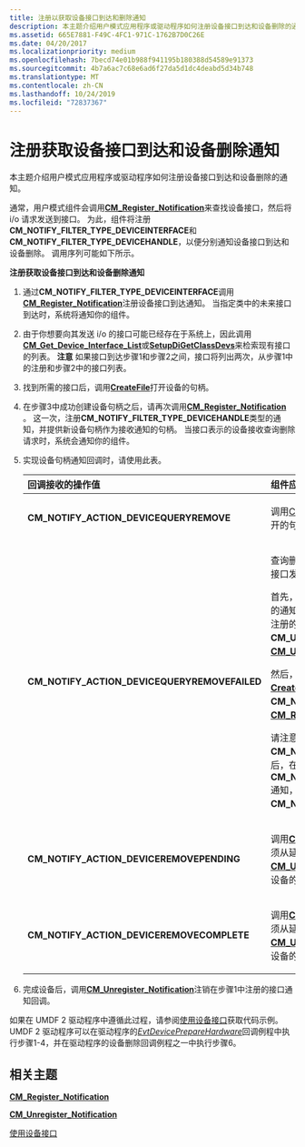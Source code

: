 ```yaml
---
title: 注册以获取设备接口到达和删除通知
description: 本主题介绍用户模式应用程序或驱动程序如何注册设备接口到达和设备删除的通知。
ms.assetid: 665E7881-F49C-4FC1-971C-1762B7D0C26E
ms.date: 04/20/2017
ms.localizationpriority: medium
ms.openlocfilehash: 7becd74e01b988f941195b180388d54589e91373
ms.sourcegitcommit: 4b7a6ac7c68e6ad6f27da5d1dc4deabd5d34b748
ms.translationtype: MT
ms.contentlocale: zh-CN
ms.lasthandoff: 10/24/2019
ms.locfileid: "72837367"
---
```

# <a name="registering-for-notification-of-device-interface-arrival-and-device-removal"></a>注册获取设备接口到达和设备删除通知


本主题介绍用户模式应用程序或驱动程序如何注册设备接口到达和设备删除的通知。

通常，用户模式组件会调用[**CM_Register_Notification**](https://docs.microsoft.com/windows/desktop/api/cfgmgr32/nf-cfgmgr32-cm_register_notification)来查找设备接口，然后将 i/o 请求发送到接口。 为此，组件将注册**CM_NOTIFY_FILTER_TYPE_DEVICEINTERFACE**和**CM_NOTIFY_FILTER_TYPE_DEVICEHANDLE**，以便分别通知设备接口到达和设备删除。 调用序列可能如下所示。

**注册获取设备接口到达和设备删除通知**

1. 通过**CM_NOTIFY_FILTER_TYPE_DEVICEINTERFACE**调用[**CM_Register_Notification**](https://docs.microsoft.com/windows/desktop/api/cfgmgr32/nf-cfgmgr32-cm_register_notification)注册设备接口到达通知。 当指定类中的未来接口到达时，系统将通知你的组件。
2. 由于你想要向其发送 i/o 的接口可能已经存在于系统上，因此调用[**CM_Get_Device_Interface_List**](https://docs.microsoft.com/windows/desktop/api/cfgmgr32/nf-cfgmgr32-cm_get_device_interface_lista)或[**SetupDiGetClassDevs**](https://docs.microsoft.com/windows/desktop/api/setupapi/nf-setupapi-setupdigetclassdevsw)来检索现有接口的列表。
   **注意** 如果接口到达步骤1和步骤2之间，接口将列出两次，从步骤1中的注册和步骤2中的接口列表。

     

3. 找到所需的接口后，调用[**CreateFile**](https://docs.microsoft.com/windows/desktop/api/fileapi/nf-fileapi-createfilea)打开设备的句柄。
4. 在步骤3中成功创建设备句柄之后，请再次调用[**CM_Register_Notification**](https://docs.microsoft.com/windows/desktop/api/cfgmgr32/nf-cfgmgr32-cm_register_notification) 。 这一次，注册**CM_NOTIFY_FILTER_TYPE_DEVICEHANDLE**类型的通知，并提供新设备句柄作为接收通知的句柄。 当接口表示的设备接收查询删除请求时，系统会通知你的组件。

5. 实现设备句柄通知回调时，请使用此表。

   <div class="mx-tableFixed">
   <table>
   <colgroup>
   <col width="50%" />
   <col width="50%" />
   </colgroup>
   <thead>
   <tr class="header">
   <th align="left">回调接收的操作值</th>
   <th align="left">组件应执行的操作</th>
   </tr>
   </thead>
   <tbody>
   <tr class="odd">
   <td align="left"><strong>CM_NOTIFY_ACTION_DEVICEQUERYREMOVE</strong></td>
   <td align="left"><p>调用<a href="https://docs.microsoft.com/windows/desktop/api/handleapi/nf-handleapi-closehandle" data-raw-source="[CloseHandle](https://docs.microsoft.com/windows/desktop/api/handleapi/nf-handleapi-closehandle)">CloseHandle</a>关闭设备句柄。 如果未执行此操作，打开的句柄会阻止查询删除此设备。</p></td>
   </tr>
   <tr class="even">
   <td align="left"><strong>CM_NOTIFY_ACTION_DEVICEQUERYREMOVEFAILED</strong></td>
   <td align="left"><p>查询删除失败，因此设备及其接口仍然有效。 若要继续向接口发送 i/o，请打开该接口的新句柄。</p>
   <p>首先，通过调用<a href="https://docs.microsoft.com/windows/desktop/api/cfgmgr32/nf-cfgmgr32-cm_unregister_notification" data-raw-source="[&lt;strong&gt;CM_Unregister_Notification&lt;/strong&gt;](https://docs.microsoft.com/windows/desktop/api/cfgmgr32/nf-cfgmgr32-cm_unregister_notification)"><strong>CM_Unregister_Notification</strong></a>注销旧句柄的通知。 您必须从延迟的例程执行此操作，因为您无法从注册的通知句柄的通知回调调用<strong>CM_Unregister_Notification</strong> 。  有关详细信息，请参阅<a href="https://docs.microsoft.com/windows/desktop/api/cfgmgr32/nf-cfgmgr32-cm_unregister_notification" data-raw-source="[&lt;strong&gt;CM_Unregister_Notification&lt;/strong&gt;](https://docs.microsoft.com/windows/desktop/api/cfgmgr32/nf-cfgmgr32-cm_unregister_notification)"><strong>CM_Unregister_Notification</strong></a>的 "<strong>备注</strong>" 部分。</p>
   <p>然后，在延迟例程中继续，或在通知回调中返回<a href="https://docs.microsoft.com/windows/desktop/api/fileapi/nf-fileapi-createfilea" data-raw-source="[&lt;strong&gt;CreateFile&lt;/strong&gt;](https://docs.microsoft.com/windows/desktop/api/fileapi/nf-fileapi-createfilea)"><strong>CreateFile</strong></a>以创建新句柄。 然后，用新的句柄和<strong>CM_NOTIFY_FILTER_TYPE_DEVICEHANDLE</strong>调用<a href="https://docs.microsoft.com/windows/desktop/api/cfgmgr32/nf-cfgmgr32-cm_register_notification" data-raw-source="[&lt;strong&gt;CM_Register_Notification&lt;/strong&gt;](https://docs.microsoft.com/windows/desktop/api/cfgmgr32/nf-cfgmgr32-cm_register_notification)"><strong>CM_Register_Notification</strong></a> 。</p>
   <p>请注意，如果在发送<strong>CM_NOTIFY_ACTION_DEVICEQUERYREMOVE</strong>通知后，在正在删除查询的设备上注册通知，可能会收到<strong>CM_NOTIFY_ACTION_DEVICEQUERYREMOVEFAILED</strong>通知，而不首先接收<strong>CM_NOTIFY_ACTION_DEVICEQUERYREMOVE</strong>通知。</p></td>
   </tr>
   <tr class="odd">
   <td align="left"><strong>CM_NOTIFY_ACTION_DEVICEREMOVEPENDING</strong></td>
   <td align="left"><p>调用<a href="https://docs.microsoft.com/windows/desktop/api/cfgmgr32/nf-cfgmgr32-cm_unregister_notification" data-raw-source="[&lt;strong&gt;CM_Unregister_Notification&lt;/strong&gt;](https://docs.microsoft.com/windows/desktop/api/cfgmgr32/nf-cfgmgr32-cm_unregister_notification)"><strong>CM_Unregister_Notification</strong></a>为句柄注销通知。 必须从延迟例程执行此操作。  有关详细信息，请参阅<a href="https://docs.microsoft.com/windows/desktop/api/cfgmgr32/nf-cfgmgr32-cm_unregister_notification" data-raw-source="[&lt;strong&gt;CM_Unregister_Notification&lt;/strong&gt;](https://docs.microsoft.com/windows/desktop/api/cfgmgr32/nf-cfgmgr32-cm_unregister_notification)"><strong>CM_Unregister_Notification</strong></a>的 "<strong>备注</strong>" 部分。  如果仍有设备的打开句柄，请调用<a href="https://docs.microsoft.com/windows/desktop/api/handleapi/nf-handleapi-closehandle" data-raw-source="[&lt;strong&gt;CloseHandle&lt;/strong&gt;](https://docs.microsoft.com/windows/desktop/api/handleapi/nf-handleapi-closehandle)"><strong>CloseHandle</strong></a>关闭设备句柄。</p></td>
   </tr>
   <tr class="even">
   <td align="left"><strong>CM_NOTIFY_ACTION_DEVICEREMOVECOMPLETE</strong></td>
   <td align="left"><p>调用<a href="https://docs.microsoft.com/windows/desktop/api/cfgmgr32/nf-cfgmgr32-cm_unregister_notification" data-raw-source="[&lt;strong&gt;CM_Unregister_Notification&lt;/strong&gt;](https://docs.microsoft.com/windows/desktop/api/cfgmgr32/nf-cfgmgr32-cm_unregister_notification)"><strong>CM_Unregister_Notification</strong></a>为句柄注销通知。 必须从延迟例程执行此操作。  有关详细信息，请参阅<a href="https://docs.microsoft.com/windows/desktop/api/cfgmgr32/nf-cfgmgr32-cm_unregister_notification" data-raw-source="[&lt;strong&gt;CM_Unregister_Notification&lt;/strong&gt;](https://docs.microsoft.com/windows/desktop/api/cfgmgr32/nf-cfgmgr32-cm_unregister_notification)"><strong>CM_Unregister_Notification</strong></a>的 "<strong>备注</strong>" 部分。  如果仍有设备的打开句柄，请调用<a href="https://docs.microsoft.com/windows/desktop/api/handleapi/nf-handleapi-closehandle" data-raw-source="[&lt;strong&gt;CloseHandle&lt;/strong&gt;](https://docs.microsoft.com/windows/desktop/api/handleapi/nf-handleapi-closehandle)"><strong>CloseHandle</strong></a>关闭设备句柄。</p></td>
   </tr>
   </tbody>
   </table>
   </div>
     

6. 完成设备后，调用[**CM_Unregister_Notification**](https://docs.microsoft.com/windows/desktop/api/cfgmgr32/nf-cfgmgr32-cm_unregister_notification)注销在步骤1中注册的接口通知回调。

如果在 UMDF 2 驱动程序中遵循此过程，请参阅[使用设备接口](https://docs.microsoft.com/windows-hardware/drivers/wdf/using-device-interfaces)获取代码示例。 UMDF 2 驱动程序可以在驱动程序的[*EvtDevicePrepareHardware*](https://docs.microsoft.com/windows-hardware/drivers/ddi/wdfdevice/nc-wdfdevice-evt_wdf_device_prepare_hardware)回调例程中执行步骤1-4，并在驱动程序的设备删除回调例程之一中执行步骤6。

## <a name="related-topics"></a>相关主题


[**CM_Register_Notification**](https://docs.microsoft.com/windows/desktop/api/cfgmgr32/nf-cfgmgr32-cm_register_notification)

[**CM_Unregister_Notification**](https://docs.microsoft.com/windows/desktop/api/cfgmgr32/nf-cfgmgr32-cm_unregister_notification)

[使用设备接口](https://docs.microsoft.com/windows-hardware/drivers/wdf/using-device-interfaces)

 

 







